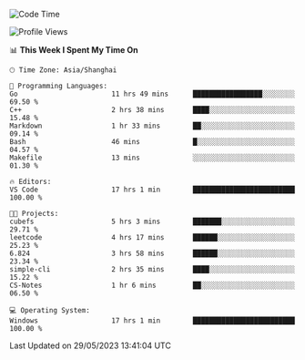 <!--START_SECTION:waka-->
![Code Time](http://img.shields.io/badge/Code%20Time-951%20hrs%203%20mins-blue)

![Profile Views](http://img.shields.io/badge/Profile%20Views-0-blue)

📊 **This Week I Spent My Time On** 

```text
🕑︎ Time Zone: Asia/Shanghai

💬 Programming Languages: 
Go                       11 hrs 49 mins      █████████████████░░░░░░░░   69.50 % 
C++                      2 hrs 38 mins       ████░░░░░░░░░░░░░░░░░░░░░   15.48 % 
Markdown                 1 hr 33 mins        ██░░░░░░░░░░░░░░░░░░░░░░░   09.14 % 
Bash                     46 mins             █░░░░░░░░░░░░░░░░░░░░░░░░   04.57 % 
Makefile                 13 mins             ░░░░░░░░░░░░░░░░░░░░░░░░░   01.30 % 

🔥 Editors: 
VS Code                  17 hrs 1 min        █████████████████████████   100.00 % 

🐱‍💻 Projects: 
cubefs                   5 hrs 3 mins        ███████░░░░░░░░░░░░░░░░░░   29.71 % 
leetcode                 4 hrs 17 mins       ██████░░░░░░░░░░░░░░░░░░░   25.23 % 
6.824                    3 hrs 58 mins       ██████░░░░░░░░░░░░░░░░░░░   23.34 % 
simple-cli               2 hrs 35 mins       ████░░░░░░░░░░░░░░░░░░░░░   15.22 % 
CS-Notes                 1 hr 6 mins         ██░░░░░░░░░░░░░░░░░░░░░░░   06.50 % 

💻 Operating System: 
Windows                  17 hrs 1 min        █████████████████████████   100.00 % 
```


 Last Updated on 29/05/2023 13:41:04 UTC
<!--END_SECTION:waka-->